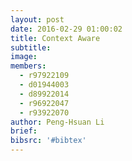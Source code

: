 ```yaml
---
layout: post
date: 2016-02-29 01:00:02
title: Context Aware
subtitle:
image:
members:
  - r97922109
  - d01944003
  - d89922014
  - r96922047
  - r93922070
author: Peng-Hsuan Li
brief:
bibsrc: '#bibtex'
---
```


